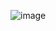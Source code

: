![image](https://github.com/PedrouNunes/Certificado-/assets/90865544/bae1ddd4-1d28-4e7a-887a-26b5f8fbfb3a)
